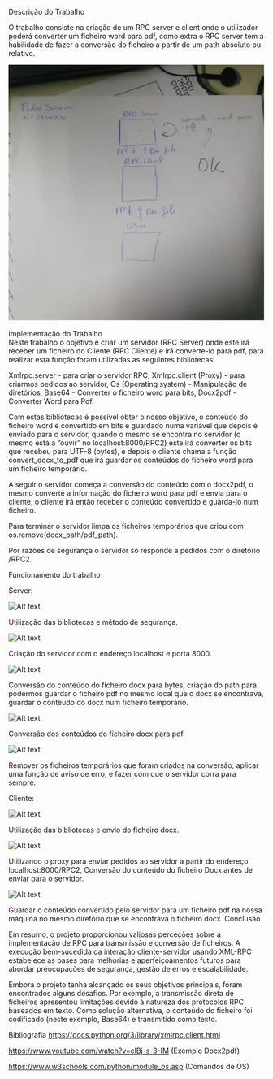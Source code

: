 Descrição do Trabalho

O trabalho consiste na criação de um RPC server e client onde o utilizador poderá converter um ficheiro word para pdf, como extra o RPC server tem a habilidade de fazer a conversão do ficheiro a partir de um path absoluto ou relativo.

![Alt text](RPCServer/image.png)



Implementação do Trabalho	
  Neste trabalho o objetivo é criar um servidor (RPC Server) onde este irá receber um ficheiro do Cliente (RPC Cliente) e irá converte-lo para pdf, para realizar esta função foram utilizadas as seguintes bibliotecas:

Xmlrpc.server - para criar o servidor RPC,
Xmlrpc.client (Proxy) - para criarmos pedidos ao servidor,
Os (Operating system) - Manipulação de diretórios,
Base64 - Converter o ficheiro word para bits,
Docx2pdf - Converter Word para Pdf.

Com estas bibliotecas é possível obter o nosso objetivo, o conteúdo do ficheiro word é convertido em bits e guardado numa variável que depois é enviado para o servidor, quando o mesmo se encontra no servidor (o mesmo está a “ouvir” no localhost:8000/RPC2) este irá converter os bits que recebeu para UTF-8 (bytes), e depois o cliente chama a função convert_docx_to_pdf que irá guardar os conteúdos do ficheiro word para um ficheiro temporário.

A seguir o servidor começa a conversão do conteúdo com o docx2pdf, o mesmo converte a informação do ficheiro word para pdf e envia para o cliente, o cliente irá então receber o conteúdo convertido e guarda-lo num ficheiro.

Para terminar o servidor limpa os ficheiros temporários que criou com os.remove(docx_path/pdf_path).

Por razões de segurança o servidor só responde a pedidos com o diretório /RPC2.












Funcionamento do trabalho	

Server:


![Alt text](image-1.png)

Utilização das bibliotecas e método de segurança.


![Alt text](image-2.png)

Criação do servidor com o endereço localhost e porta 8000.


![Alt text](image-3.png)

Conversão do conteúdo do ficheiro docx para bytes, criação do path para podermos guardar o ficheiro pdf no mesmo local que o docx se encontrava, guardar o conteúdo do docx num ficheiro temporário.




![Alt text](image-4.png)

Conversão dos conteúdos do ficheiro docx para pdf.


![Alt text](image-5.png)

Remover os ficheiros temporários que foram criados na conversão, aplicar uma função de aviso de erro, e fazer com que o servidor corra para sempre.












Cliente:


![Alt text](image-6.png)

Utilização das bibliotecas e envio do ficheiro docx.


![Alt text](image-7.png)

Utilizando o proxy para enviar pedidos ao servidor a partir do endereço localhost:8000/RPC2, Conversão do conteúdo do ficheiro Docx antes de enviar para o servidor.


![Alt text](image-8.png)

Guardar o conteúdo convertido pelo servidor para um ficheiro pdf na nossa máquina no mesmo diretório que se encontrava o ficheiro docx.
Conclusão

Em resumo, o projeto proporcionou valiosas perceções sobre a implementação de RPC para transmissão e conversão de ficheiros. A execução bem-sucedida da interação cliente-servidor usando XML-RPC estabelece as bases para melhorias e aperfeiçoamentos futuros para abordar preocupações de segurança, gestão de erros e escalabilidade.

Embora o projeto tenha alcançado os seus objetivos principais, foram encontrados alguns desafios. Por exemplo, a transmissão direta de ficheiros apresentou limitações devido à natureza dos protocolos RPC baseados em texto. Como solução alternativa, o conteúdo do ficheiro foi codificado (neste exemplo, Base64) e transmitido como texto.













Bibliografia
https://docs.python.org/3/library/xmlrpc.client.html

https://www.youtube.com/watch?v=clBj-s-3-IM (Exemplo Docx2pdf)

https://www.w3schools.com/python/module_os.asp (Comandos de OS)
